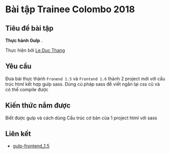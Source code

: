 # Bài tập Trainee Colombo 2018

## Tiêu đề bài tập

 **Thực hành Gulp** .



Thực hiện bởi [Le Duc Thang](https://github.com/daumarauxanh97)

## Yêu cầu
 
Đưa bài thực thành `Fronend 1.5` và `Frontend 1.6` thành 2 project mới với cấu trúc html kết hợp gulp sass. Dùng cú pháp sass để viết ngắn lại css cũ và có thể compile được

## Kiến thức nắm được

Biết được gulp và cách dùng
Cấu trúc cơ bản của 1 project html với sass

## Liên kết

- [gulp-frontend_1.5](https://daumarauxanh97.github.io/gulp/app/index.html)
